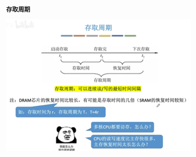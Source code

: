 


### 存取周期
![输入图片说明](/imgs/2025-08-06/vYjcIwqSkN3eC4Jq.png)
<!--stackedit_data:
eyJoaXN0b3J5IjpbNTc0NTQzNzQ3XX0=
-->